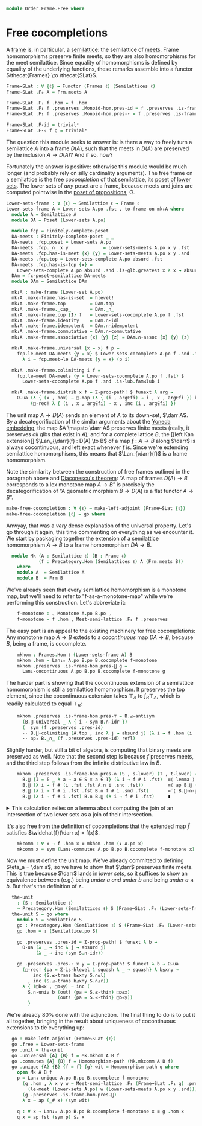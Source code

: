 <!--
```agda
{-# OPTIONS --lossy-unification -vtc.decl:5 #-}
open import Algebra.Monoid

open import Cat.Displayed.Univalence.Thin
open import Cat.Functor.Adjoint
open import Cat.Prelude

open import Data.Bool

open import Order.Instances.Lower.Cocompletion
open import Order.Instances.Pointwise
open import Order.Semilattice.Order
open import Order.Instances.Lower
open import Order.Diagram.Glb
open import Order.Diagram.Lub
open import Order.Semilattice
open import Order.Frame
open import Order.Base

import Order.Frame.Reasoning as Frm
import Order.Reasoning as Poset
```
-->

```agda
module Order.Frame.Free where
```

# Free cocompletions

A [frame] is, in particular, a [semilattice]: the semilattice of
[meets]. Frame homomorphisms preserve finite meets, so they are also
homomorphisms for the meet semilattice. Since equality of homomorphisms
is defined by equality of the underlying functions, these remarks
assemble into a functor $\thecat{Frames} \to \thecat{SLat}$.

[frame]: Order.Frame.html
[semilattice]: Order.Semilattice.html
[meets]: Order.Diagram.Glb.html

<!--
```agda
open Functor
open make-left-adjoint
open Monoid-hom
```
-->

```agda
Frame↪SLat : ∀ {ℓ} → Functor (Frames ℓ) (Semilattices ℓ)
Frame↪SLat .F₀ A = Frm.meets A

Frame↪SLat .F₁ f .hom = f .hom
Frame↪SLat .F₁ f .preserves .Monoid-hom.pres-id = f .preserves .is-frame-hom.pres-⊤
Frame↪SLat .F₁ f .preserves .Monoid-hom.pres-⋆ = f .preserves .is-frame-hom.pres-∩

Frame↪SLat .F-id = trivialᵉ
Frame↪SLat .F-∘ f g = trivialᵉ
```

The question this module seeks to answer is: is there a way to freely
turn a semilattice $A$ into a frame $D(A)$, such that the meets in
$D(A)$ are preserved by the inclusion $A \to D(A)$? And if so, how?

Fortunately the answer is positive: otherwise this module would be much
longer (and probably rely on silly cardinality arguments). The free
frame on a semilattice is the free _cocompletion_ of that semilattice,
its [poset of lower sets][low]. The lower sets of _any_ poset are a
frame, because meets and joins are computed pointwise in the [poset of
propositions], $\Omega$.

[poset of propositions]: Order.Instances.Props.html
[low]: Order.Instances.Lower.html

```agda
Lower-sets-frame : ∀ {ℓ} → Semilattice ℓ → Frame ℓ
Lower-sets-frame A = Lower-sets A.po .fst , to-frame-on mk↓A where
  module A = Semilattice A
  module DA = Poset (Lower-sets A.po)

  module fcp = Finitely-complete-poset
  DA-meets : Finitely-complete-poset _ _
  DA-meets .fcp.poset = Lower-sets A.po
  DA-meets .fcp._∩_ x y             = Lower-sets-meets A.po x y .fst
  DA-meets .fcp.has-is-meet {x} {y} = Lower-sets-meets A.po x y .snd
  DA-meets .fcp.top = Lower-sets-complete A.po absurd .fst
  DA-meets .fcp.has-is-top {x} =
    Lower-sets-complete A.po absurd .snd .is-glb.greatest x λ x → absurd x
  DAm = fc-poset→semilattice DA-meets
  module DAm = Semilattice DAm

  mk↓A : make-frame (Lower-set A.po)
  mk↓A .make-frame.has-is-set  = hlevel!
  mk↓A .make-frame.top         = DAm.top
  mk↓A .make-frame._cap_       = DAm._∩_
  mk↓A .make-frame.cup {I} f   = Lower-sets-cocomplete A.po f .fst
  mk↓A .make-frame.identity    = DAm.∩-idl
  mk↓A .make-frame.idempotent  = DAm.∩-idempotent
  mk↓A .make-frame.commutative = DAm.∩-commutative
  mk↓A .make-frame.associative {x} {y} {z} = DAm.∩-assoc {x} {y} {z}

  mk↓A .make-frame.universal {x = x} f p =
    fcp.le→meet DA-meets {y = x} $ Lower-sets-cocomplete A.po f .snd .is-lub.least x
      λ i → fcp.meet→le DA-meets {y = x} (p i)

  mk↓A .make-frame.colimiting i f =
    fcp.le→meet DA-meets {y = Lower-sets-cocomplete A.po f .fst} $
      Lower-sets-cocomplete A.po f .snd .is-lub.fam≤lub i

  mk↓A .make-frame.distrib x f = Σ-prop-path! $ funext λ arg →
    Ω-ua (λ { (x , box) → □-map (λ { (i , arg∈fi) → i , x , arg∈fi }) box })
         (□-rec! λ { (i , x , arg∈fi) → x , inc (i , arg∈fi) })
```

The unit map $A \to D(A)$ sends an element of $A$ to its down-set,
$\darr A$. By a decategorification of the similar arguments about the
[Yoneda embedding], the map $A \mapsto \darr A$ preserves finite meets
(really, it preserves _all_ glbs that exist in $A$); and for a complete
lattice $B$, the [[left Kan extension]] $\Lan_{\darr}(f) : D(A) \to B$ of
a map $f : A \to B$ along $\darr$ is always cocontinuous, and left exact
whenever $f$ is. Since we're extending semilattice homomorphisms, this
means that $\Lan_{\darr}(f)$ is a frame homomorphism.

[Yoneda embedding]: Cat.Functor.Hom.html#the-yoneda-embedding

Note the similarity between the construction of free frames outlined in
the paragraph above and [Diaconescu's theorem]: “A map of frames $D(A)
\to B$ corresponds to a lex monotone map $A \to B$” is precisely the
decategorification of “A geometric morphism $B \to D(A)$ is a flat
functor $A \to B$”.

[Diaconescu's theorem]: Topoi.Classifying.Diaconescu.html


```agda
make-free-cocompletion : ∀ {ℓ} → make-left-adjoint (Frame↪SLat {ℓ})
make-free-cocompletion {ℓ} = go where
```

Anwyay, that was a _very_ dense explanation of the universal property.
Let's go through it again, this time commenting on everything as we
encounter it. We start by packaging together the extension of a
semilattice homomorphism $A \to B$ to a frame homomorphism $DA \to B$.

```agda
  module Mk (A : Semilattice ℓ) (B : Frame ℓ)
            (f : Precategory.Hom (Semilattices ℓ) A (Frm.meets B))
    where
    module A  = Semilattice A
    module B  = Frm B
```

We've already seen that every semilattice homomorphism is a monotone
map, but we'll need to refer to "f-as-a-monotone-map" while we're
performing this construction. Let's abbreviate it:

```agda
    f-monotone : ⌞ Monotone A.po B.po ⌟
    f-monotone = f .hom , Meet-semi-lattice .F₁ f .preserves
```

The easy part is an appeal to the existing machinery for free
cocompletions: Any monotone map $A \to B$ exteds to a _cocontinuous_
map $DA \to B$, because $B$, being a frame, is cocomplete.

```agda
    mkhom : Frames.Hom ℓ (Lower-sets-frame A) B
    mkhom .hom = Lan↓₀ A.po B.po B.cocomplete f-monotone
    mkhom .preserves .is-frame-hom.pres-⋃ g =
      Lan↓-cocontinuous A.po B.po B.cocomplete f-monotone g
```

The harder part is showing that the cocontinuous extension of a
semilattice homomorphism is still a semilattice homomorphism. It
preserves the top element, since the cocontinuous extension takes
$\top_A$ to $\int_{B} \top_A$, which is readily calculated to
equal $\top_B$:

```agda
    mkhom .preserves .is-frame-hom.pres-⊤ = B.≤-antisym
      (B.⋃-universal _ λ { i → sym B.∩-idr })
      (  sym (f .preserves .pres-id)
      ·· B.⋃-colimiting (A.top , inc λ j → absurd j) (λ i → f .hom (i .fst))
      ·· ap₂ B._∩_ (f .preserves .pres-id) refl)
```

Slightly harder, but still a bit of algebra, is computing that binary
meets are preserved as well. Note that the second step is because $f$
preserves meets, and the third step follows from the infinite
distributive law in $B$.

```agda
    mkhom .preserves .is-frame-hom.pres-∩ (S , s-lower) (T , t-lower) =
      B.⋃ {I = Σ _ λ a → a ∈ S × a ∈ T} (λ i → f # i .fst)  ≡⟨ lemma ⟩
      B.⋃ (λ i → f # (i .fst .fst A.∩ i .snd .fst))         ≡⟨ ap B.⋃ (funext λ i → f .preserves .pres-⋆ _ _) ⟩
      B.⋃ (λ i → f # i .fst .fst B.∩ f # i .snd .fst)       ≡˘⟨ B.⋃-∩-product _ _ ⟩
      B.⋃ (λ i → f # i .fst) B.∩ B.⋃ (λ i → f # i .fst)     ∎
```

<details>
<summary>This calculation relies on a lemma about computing the join of
an intersection of two lower sets as a join of their intersection.
</summary>

```agda
      where
        lemma : B.⋃ {I = Σ _ λ a → a ∈ S × a ∈ T} (λ i → f # i .fst)
              ≡ B.⋃ {I = (Σ _ (_∈ S)) × (Σ _ (_∈ T))}
                    (λ i → f # (i .fst .fst A.∩ i .snd .fst))
        lemma = B.≤-antisym
          (B.⋃-universal _ (λ { (i , i∈S , i∈T) →
            f # i                                          B.=˘⟨ ap (f #_) A.∩-idempotent ⟩
            f # (i A.∩ i)                                  B.≤⟨ B.⋃-colimiting ((i , i∈S) , i , i∈T) _ ⟩
            B.⋃ (λ i → f # (i .fst .fst A.∩ i .snd .fst))  B.≤∎}))
          (B.⋃-universal _ (λ { ((i , i∈S) , j , i∈T) →
            B.⋃-colimiting (i A.∩ j , s-lower _ _ A.∩≤l i∈S , t-lower _ _ A.∩≤r i∈T) _
            }))
```

</details>

It's also free from the definition of cocompletions that the extended
map $\widehat{f}$ satisfies $\widehat{f}(\darr x) = f(x)$.

```agda
    mkcomm : ∀ x → f .hom x ≡ mkhom .hom (↓ A.po x)
    mkcomm x = sym (Lan↓-commutes A.po B.po B.cocomplete f-monotone x)
```

Now we must define the unit map. We've already committed to defining
$\eta_a = \darr a$, so we have to show that $\darr$ preserves finite
meets. This is true because $\darr$ lands in _lower sets_, so it
suffices to show an equivalence between (e.g.) being _under $a$ and
under $b$_ and being _under $a \land b$_. But that's the definition of
$\land$.

```agda
  the-unit
    : (S : Semilattice ℓ)
    → Precategory.Hom (Semilattices ℓ) S (Frame↪SLat .F₀ (Lower-sets-frame S))
  the-unit S = go where
    module S = Semilattice S
    go : Precategory.Hom (Semilattices ℓ) S (Frame↪SLat .F₀ (Lower-sets-frame S))
    go .hom = ↓ (Semilattice.po S)

    go .preserves .pres-id = Σ-prop-path! $ funext λ b →
      Ω-ua (λ _ → inc λ j → absurd j)
           (λ _ → inc (sym S.∩-idr))

    go .preserves .pres-⋆ x y = Σ-prop-path! $ funext λ b → Ω-ua
      (□-rec! {pa = Σ-is-hlevel 1 squash λ _ → squash} λ b≤x∩y →
          inc (S.≤-trans b≤x∩y S.∩≤l)
        , inc (S.≤-trans b≤x∩y S.∩≤r))
      λ { (□b≤x , □b≤y) → inc (
        S.∩-univ b (out! {pa = S.≤-thin} □b≤x)
                   (out! {pa = S.≤-thin} □b≤y))
        }
```

We're already 80% done with the adjunction. The final thing to do is to
put it all together, bringing in the result about uniqueness of
cocontinuous extensions to tie everything up:

```agda
  go : make-left-adjoint (Frame↪SLat {ℓ})
  go .free = Lower-sets-frame
  go .unit = the-unit
  go .universal {A} {B} f = Mk.mkhom A B f
  go .commutes {A} {B} f = Homomorphism-path (Mk.mkcomm A B f)
  go .unique {A} {B} {f = f} {g} wit = Homomorphism-path q where
    open Mk A B f
    p = Lan↓-unique A.po B.po B.cocomplete f-monotone
      (g .hom , λ x y w → Meet-semi-lattice .F₁ (Frame↪SLat .F₁ g) .preserves x y
        (le-meet (Lower-sets A.po) w (Lower-sets-meets A.po x y .snd)))
      (g .preserves .is-frame-hom.pres-⋃)
      λ x → ap (_# x) (sym wit)

    q : ∀ x → Lan↓₀ A.po B.po B.cocomplete f-monotone x ≡ g .hom x
    q x = ap fst (sym p) $ₚ x
```
